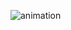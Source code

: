![animation](https://user-images.githubusercontent.com/40969203/103146360-6d9d8c80-478b-11eb-98d2-ab4d18986e5c.gif)
